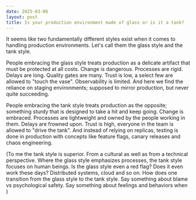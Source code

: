 ```yaml
---
date: 2025-03-06
layout: post
title: Is your production environment made of glass or is it a tank?
---
```


It seems like two fundamentally different styles exist when it comes to handling production environments. Let's call them the glass style and the tank style.

People embracing the glass style treats production as a delicate artifact that must be protected at all costs. Change is dangerous. Processes are rigid. Delays are long. Quality gates are many. Trust is low, a select few are allowed to "touch the vase". Observability is limited. And here we find the reliance on staging environments; supposed to mirror production, but never quite succeeding.

People embracing the tank style treats production as the opposite; something sturdy that is designed to take a hit and keep going. Change is embraced. Processes are lightweight and owned by the people working in them. Delays are frowned upon. Trust is high, everyone in the team is allowed to "drive the tank". And instead of relying on replicas, testing is done in production with concepts like feature flags, canary releases and chaos engineering.

(To me the tank style is superior. From a cultural as well as from a technical perspective. Where the glass style emphasizes processes, the tank style focuses on human beings. Is the glass style even a red flag? Does it even work these days? Distributed systems, cloud and so on. How does one transition from the glass style to the tank style. Say something about blame vs psychological safety. Say something about feelings and behaviors when )
